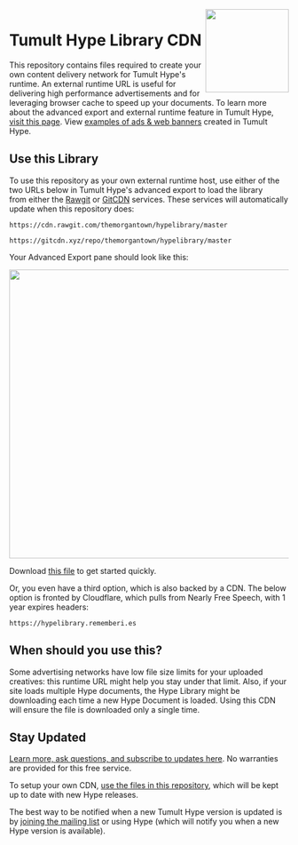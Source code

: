<img style="float:right" src="https://raw.githubusercontent.com/themorgantown/hypelibrary/master/readme-hypelogo.png" width="150">

# Tumult Hype Library CDN

This repository contains files required to create your own content delivery network for Tumult Hype's runtime. An external runtime URL is useful for delivering high performance advertisements and for leveraging browser cache to speed up your documents. To learn more about the advanced export and external runtime feature in Tumult Hype, [visit this page](http://tumult.com/hype/documentation/3.0/#external-runtime-hosting). View [examples of ads & web banners](https://tumult.com/hype/gallery/#Ads%20&%20Web%20Banners) created in Tumult Hype.
## Use this Library

To use this repository as your own external runtime host, use either of the two URLs below in Tumult Hype's advanced export to load the library from either the [Rawgit](https://rawgit.com/) or [GitCDN](https://github.com/schme16/gitcdn.xyz) services. These services will automatically update when this repository does: 

`https://cdn.rawgit.com/themorgantown/hypelibrary/master`

`https://gitcdn.xyz/repo/themorgantown/hypelibrary/master`

Your Advanced Export pane should look like this: 

<img src="https://raw.githubusercontent.com/themorgantown/hypelibrary/master/readme-advanced-export-image.png" width="520">

Download <a href="https://raw.githubusercontent.com/themorgantown/hypelibrary/master/Hype_CDN_prepared.hype.zip">this file</a> to get started quickly. 

Or, you even have a third option, which is also backed by a CDN. The below option is fronted by Cloudflare, which pulls from Nearly Free Speech, with 1 year expires headers: 

`https://hypelibrary.rememberi.es`

## When should you use this? 

Some advertising networks have low file size limits for your uploaded creatives: this runtime URL might help you stay under that limit. Also, if your site loads multiple Hype documents, the Hype Library might be downloading each time a new Hype Document is loaded. Using this CDN will ensure the file is downloaded only a single time.

## Stay Updated

[Learn more, ask questions, and subscribe to updates here](https://forums.tumult.com/t/unofficial-tumult-hype-cdn/12912). No warranties are provided for this free service. 

To setup your own CDN, [use the files in this repository](https://github.com/themorgantown/hypelibrary), which will be kept up to date with new Hype releases.  

The best way to be notified when a new Tumult Hype version is updated is by [joining the mailing list](http://tumult.com/hype/#social-signups) or using Hype (which will notify you when a new Hype version is available). 
   
